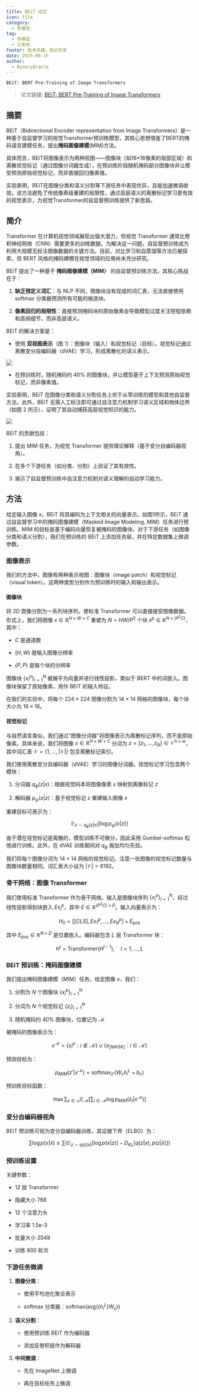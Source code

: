 ```yaml
---
title: BEiT 论文
icon: file
category:
  - 多模态
tag:
  - 多模态
  - 已发布
footer: 技术共建，知识共享
date: 2025-06-15
author:
  - BinaryOracle
---
```


`BEiT: BERT Pre-Training of Image Transformers` 

<!-- more -->

> 论文链接: [BEiT: BERT Pre-Training of Image Transformers](https://arxiv.org/abs/2106.08254)

## 摘要

BEiT（Bidirectional Encoder representation from Image Transformers）是一种基于自监督学习的视觉Transformer预训练模型，其核心思想借鉴了BERT的掩码语言建模任务，提出**掩码图像建模**(MIM)方法。

具体而言，BEiT将图像表示为两种视图——图像块（如16×16像素的局部区域）和离散视觉标记（通过图像分词器生成），在预训练阶段随机掩码部分图像块并让模型预测原始视觉标记，而非直接回归像素值。

实验表明，BEiT在图像分类和语义分割等下游任务中表现优异，且能加速微调收敛。该方法避免了传统像素级重建的局限性，通过高层语义的离散标记学习更有效的视觉表示，为视觉Transformer的自监督预训练提供了新思路。

## 简介

Transformer 在计算机视觉领域展现出强大潜力，但视觉 Transformer 通常比卷积神经网络（CNN）需要更多的训练数据。为解决这一问题，自监督预训练成为利用大规模无标注图像数据的关键方法。目前，对比学习和自蒸馏等方法已被探索，但 BERT 风格的掩码建模在视觉领域的应用尚未充分研究。  

BEiT 提出了一种基于 **掩码图像建模（MIM）** 的自监督预训练方法，其核心挑战在于：  

1. **缺乏预定义词汇**：与 NLP 不同，图像块没有现成的词汇表，无法直接使用 softmax 分类器预测所有可能的候选块。  

2. **像素回归的局限性**：直接预测掩码块的原始像素会导致模型过度关注短程依赖和高频细节，而非高层语义。  

BEiT 的解决方案是：  

- 使用 **双视图表示**（图 1）：图像块（输入）和视觉标记（目标）。视觉标记通过离散变分自编码器（dVAE）学习，形成离散化的语义表示。  

![](BEiT/1.png)

- 在预训练时，随机掩码约 40% 的图像块，并让模型基于上下文预测原始视觉标记，而非像素值。  

实验表明，BEiT 在图像分类和语义分割任务上优于从零训练的模型和其他自监督方法。此外，BEiT 无需人工标注即可通过自注意力机制学习语义区域和物体边界（如图 2 所示），证明了其自动捕获高层视觉知识的能力。  

![](BEiT/2.png)

BEiT 的贡献包括：  

1. 提出 MIM 任务，为视觉 Transformer 提供理论解释（基于变分自编码器视角）。  

2. 在多个下游任务（如分类、分割）上验证了其有效性。  

3. 揭示了自监督预训练中自注意力机制对语义理解的自动学习能力。

## 方法

给定输入图像 $x$，BEiT 将其编码为上下文相关的向量表示。如图1所示，BEiT 通过自监督学习中的掩码图像建模（Masked Image Modeling, MIM）任务进行预训练。MIM 的目标是基于编码向量恢复被掩码的图像块。对于下游任务（如图像分类和语义分割），我们在预训练的 BEiT 上添加任务层，并在特定数据集上微调参数。

### 图像表示

我们的方法中，图像有两种表示视图：图像块（image patch）和视觉标记（visual token）。这两种类型分别作为预训练时的输入和输出表示。

#### 图像块

将 2D 图像分割为一系列块序列，使标准 Transformer 可以直接接受图像数据。形式上，我们将图像 $x \in \mathbb{R}^{H \times W \times C}$ 重塑为 $N = HW/P^2$ 个块 $x^p \in \mathbb{R}^{N \times (P^2 C)}$，其中：

- $C$ 是通道数

- $(H,W)$ 是输入图像分辨率

- $(P,P)$ 是每个块的分辨率

图像块 $\{x_i^p\}_{i=1}^N$ 被展平为向量并进行线性投影，类似于 BERT 中的词嵌入。图像块保留了原始像素，用作 BEiT 的输入特征。

在我们的实验中，将每个 $224 \times 224$ 图像分割为 $14 \times 14$ 网格的图像块，每个块大小为 $16 \times 16$。

#### 视觉标记

与自然语言类似，我们通过"图像分词器"将图像表示为离散标记序列，而不是原始像素。具体来说，我们将图像 $x \in \mathbb{R}^{H \times W \times C}$ 分词为 $z = [z_1, \ldots, z_N] \in \mathcal{V}^{h \times w}$，其中词汇表 $\mathcal{V} = \{1, \ldots, |\mathcal{V}|\}$ 包含离散标记索引。

我们使用离散变分自编码器（dVAE）学习的图像分词器。视觉标记学习包含两个模块：

1. 分词器 $q_\phi(z|x)$：根据视觉码本将图像像素 $x$ 映射到离散标记 $z$

2. 解码器 $p_\psi(x|z)$：基于视觉标记 $z$ 重建输入图像 $x$

重建目标可表示为：

$$
\mathbb{E}_{z \sim q_\phi(z|x)}[\log p_\psi(x|z)]
$$

由于潜在视觉标记是离散的，模型训练不可微分，因此采用 Gumbel-softmax 松弛进行训练。此外，在 dVAE 训练期间对 $q_\phi$ 施加均匀先验。

我们将每个图像分词为 $14 \times 14$ 网格的视觉标记。注意一张图像的视觉标记数量与图像块数量相同。词汇表大小设为 $|\mathcal{V}| = 8192$。

### 骨干网络：图像 Transformer

我们使用标准 Transformer 作为骨干网络。输入是图像块序列 $\{x_i^p\}_{i=1}^N$，经过线性投影得到块嵌入 $Ex_i^p$，其中 $E \in \mathbb{R}^{(P^2 C) \times D}$。输入向量表示为：

$$
H_0 = [[CLS], Ex_1^p, \ldots, Ex_N^p] + E_{pos}
$$

其中 $E_{pos} \in \mathbb{R}^{N \times D}$ 是位置嵌入。编码器包含 $L$ 层 Transformer 块：

$$
H^l = \text{Transformer}(H^{l-1}), \quad l=1,\ldots,L
$$

### BEiT 预训练：掩码图像建模

我们提出掩码图像建模（MIM）任务。给定图像 $x$，我们：

1. 分割为 $N$ 个图像块 $\{x_i^p\}_{i=1}^N$

2. 分词为 $N$ 个视觉标记 $\{z_i\}_{i=1}^N$

3. 随机掩码约 40% 图像块，位置记为 $\mathcal{M}$

被掩码的图像表示为：

$$
x^\mathcal{M} = \{x_i^p : i \notin \mathcal{M}\} \cup \{e_{[MASK]} : i \in \mathcal{M}\}
$$

预测目标为：

$$
p_{MIM}(z'|x^\mathcal{M}) = \text{softmax}_{z'}(W_c h_i^L + b_c)
$$

预训练目标函数：

$$
\max \sum_{x \in \mathcal{D}} \mathbb{E}_\mathcal{M} \left[ \sum_{i \in \mathcal{M}} \log p_{MIM}(z_i|x^\mathcal{M}) \right]
$$

### 变分自编码器视角

BEiT 预训练可视为变分自编码器训练，其证据下界（ELBO）为：

$$
\sum \log p(x|\tilde{x}) \geq \sum \left( \mathbb{E}_{z \sim q(z|x)}[\log p(x|z)] - D_{KL}[q(z|x), p(z|\tilde{x})] \right)
$$

### 预训练设置

关键参数：

- 12 层 Transformer

- 隐藏大小 768

- 12 个注意力头

- 学习率 1.5e-3

- 批量大小 2048

- 训练 800 轮次

### 下游任务微调

1. **图像分类**：

   - 使用平均池化聚合表示

   - softmax 分类器：$\text{softmax}(\text{avg}(\{h_i^L\}W_c))$

2. **语义分割**：

   - 使用预训练 BEiT 作为编码器

   - 添加反卷积层作为解码器

3. **中间微调**：

   - 先在 ImageNet 上微调

   - 再在目标任务上微调

   